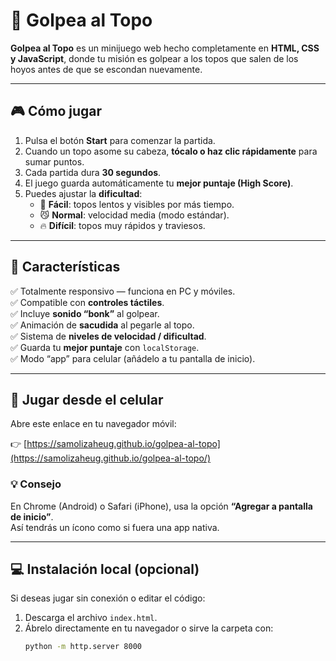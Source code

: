 # 🐹 Golpea al Topo

**Golpea al Topo** es un minijuego web hecho completamente en **HTML, CSS y JavaScript**, donde tu misión es golpear a los topos que salen de los hoyos antes de que se escondan nuevamente.

---

## 🎮 Cómo jugar

1. Pulsa el botón **Start** para comenzar la partida.  
2. Cuando un topo asome su cabeza, **tócalo o haz clic rápidamente** para sumar puntos.  
3. Cada partida dura **30 segundos**.  
4. El juego guarda automáticamente tu **mejor puntaje (High Score)**.  
5. Puedes ajustar la **dificultad**:
   - 🐢 **Fácil**: topos lentos y visibles por más tiempo.  
   - 😼 **Normal**: velocidad media (modo estándar).  
   - 🔥 **Difícil**: topos muy rápidos y traviesos.

---

## 🧠 Características

✅ Totalmente responsivo — funciona en PC y móviles.  
✅ Compatible con **controles táctiles**.  
✅ Incluye **sonido “bonk”** al golpear.  
✅ Animación de **sacudida** al pegarle al topo.  
✅ Sistema de **niveles de velocidad / dificultad**.  
✅ Guarda tu **mejor puntaje** con `localStorage`.  
✅ Modo “app” para celular (añádelo a tu pantalla de inicio).

---

## 📱 Jugar desde el celular

Abre este enlace en tu navegador móvil:

👉 [https://samolizaheug.github.io/golpea-al-topo](https://samolizaheug.github.io/golpea-al-topo/)

### 💡 Consejo
En Chrome (Android) o Safari (iPhone), usa la opción **“Agregar a pantalla de inicio”**.  
Así tendrás un ícono como si fuera una app nativa.

---

## 💻 Instalación local (opcional)

Si deseas jugar sin conexión o editar el código:

1. Descarga el archivo `index.html`.
2. Ábrelo directamente en tu navegador o sirve la carpeta con:
   ```bash
   python -m http.server 8000
